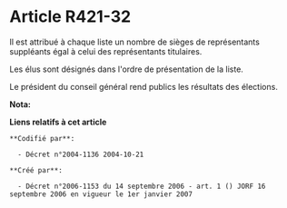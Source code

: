# Article R421-32

Il est attribué à chaque liste un nombre de sièges de représentants suppléants égal à celui des représentants titulaires.

Les élus sont désignés dans l'ordre de présentation de la liste.

Le président du conseil général rend publics les résultats des élections.

**Nota:**



**Liens relatifs à cet article**

	**Codifié par**:

	  - Décret n°2004-1136 2004-10-21

	**Créé par**:

	  - Décret n°2006-1153 du 14 septembre 2006 - art. 1 () JORF 16 septembre 2006 en vigueur le 1er janvier 2007
